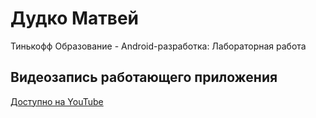 # Дудко Матвей

Тинькофф Образование - Android-разработка: Лабораторная работа

## Видеозапись работающего приложения

[Доступно на YouTube](https://www.youtube.com/watch?v=74aCO0HWp84)
